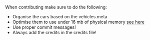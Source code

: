 When contributing make sure to do the following:
* Organise the cars based on the vehicles.meta
* Optimise them to use under 16 mb of physical memory [see here](https://forum.cfx.re/t/how-to-optimize-texture-size-faster/2539856)
* Use proper commit messages!
* Always add the credits in the credits file!
